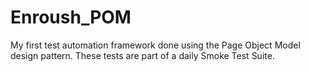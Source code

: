 # Enroush_POM

My first test automation framework done using the Page Object Model design pattern. These tests are part of a daily Smoke Test Suite.
